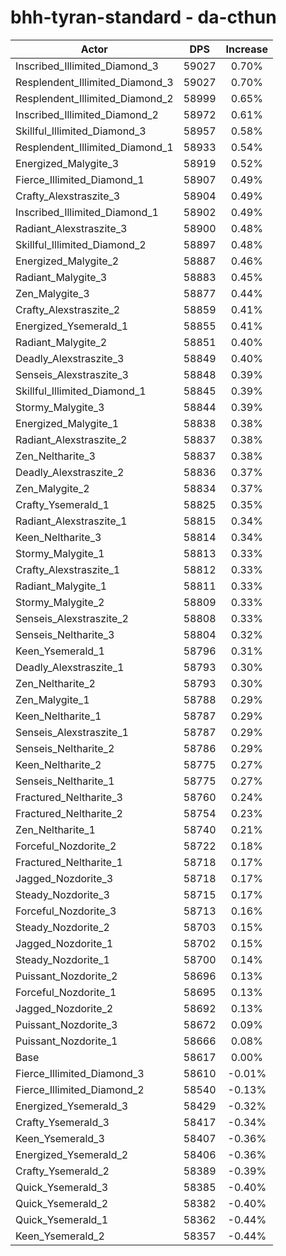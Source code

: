 # bhh-tyran-standard - da-cthun
| Actor | DPS | Increase |
|---|:---:|:---:|
|Inscribed_Illimited_Diamond_3|59027|0.70%|
|Resplendent_Illimited_Diamond_3|59027|0.70%|
|Resplendent_Illimited_Diamond_2|58999|0.65%|
|Inscribed_Illimited_Diamond_2|58972|0.61%|
|Skillful_Illimited_Diamond_3|58957|0.58%|
|Resplendent_Illimited_Diamond_1|58933|0.54%|
|Energized_Malygite_3|58919|0.52%|
|Fierce_Illimited_Diamond_1|58907|0.49%|
|Crafty_Alexstraszite_3|58904|0.49%|
|Inscribed_Illimited_Diamond_1|58902|0.49%|
|Radiant_Alexstraszite_3|58900|0.48%|
|Skillful_Illimited_Diamond_2|58897|0.48%|
|Energized_Malygite_2|58887|0.46%|
|Radiant_Malygite_3|58883|0.45%|
|Zen_Malygite_3|58877|0.44%|
|Crafty_Alexstraszite_2|58859|0.41%|
|Energized_Ysemerald_1|58855|0.41%|
|Radiant_Malygite_2|58851|0.40%|
|Deadly_Alexstraszite_3|58849|0.40%|
|Senseis_Alexstraszite_3|58848|0.39%|
|Skillful_Illimited_Diamond_1|58845|0.39%|
|Stormy_Malygite_3|58844|0.39%|
|Energized_Malygite_1|58838|0.38%|
|Radiant_Alexstraszite_2|58837|0.38%|
|Zen_Neltharite_3|58837|0.38%|
|Deadly_Alexstraszite_2|58836|0.37%|
|Zen_Malygite_2|58834|0.37%|
|Crafty_Ysemerald_1|58825|0.35%|
|Radiant_Alexstraszite_1|58815|0.34%|
|Keen_Neltharite_3|58814|0.34%|
|Stormy_Malygite_1|58813|0.33%|
|Crafty_Alexstraszite_1|58812|0.33%|
|Radiant_Malygite_1|58811|0.33%|
|Stormy_Malygite_2|58809|0.33%|
|Senseis_Alexstraszite_2|58808|0.33%|
|Senseis_Neltharite_3|58804|0.32%|
|Keen_Ysemerald_1|58796|0.31%|
|Deadly_Alexstraszite_1|58793|0.30%|
|Zen_Neltharite_2|58793|0.30%|
|Zen_Malygite_1|58788|0.29%|
|Keen_Neltharite_1|58787|0.29%|
|Senseis_Alexstraszite_1|58787|0.29%|
|Senseis_Neltharite_2|58786|0.29%|
|Keen_Neltharite_2|58775|0.27%|
|Senseis_Neltharite_1|58775|0.27%|
|Fractured_Neltharite_3|58760|0.24%|
|Fractured_Neltharite_2|58754|0.23%|
|Zen_Neltharite_1|58740|0.21%|
|Forceful_Nozdorite_2|58722|0.18%|
|Fractured_Neltharite_1|58718|0.17%|
|Jagged_Nozdorite_3|58718|0.17%|
|Steady_Nozdorite_3|58715|0.17%|
|Forceful_Nozdorite_3|58713|0.16%|
|Steady_Nozdorite_2|58703|0.15%|
|Jagged_Nozdorite_1|58702|0.15%|
|Steady_Nozdorite_1|58700|0.14%|
|Puissant_Nozdorite_2|58696|0.13%|
|Forceful_Nozdorite_1|58695|0.13%|
|Jagged_Nozdorite_2|58692|0.13%|
|Puissant_Nozdorite_3|58672|0.09%|
|Puissant_Nozdorite_1|58666|0.08%|
|Base|58617|0.00%|
|Fierce_Illimited_Diamond_3|58610|-0.01%|
|Fierce_Illimited_Diamond_2|58540|-0.13%|
|Energized_Ysemerald_3|58429|-0.32%|
|Crafty_Ysemerald_3|58417|-0.34%|
|Keen_Ysemerald_3|58407|-0.36%|
|Energized_Ysemerald_2|58406|-0.36%|
|Crafty_Ysemerald_2|58389|-0.39%|
|Quick_Ysemerald_3|58385|-0.40%|
|Quick_Ysemerald_2|58382|-0.40%|
|Quick_Ysemerald_1|58362|-0.44%|
|Keen_Ysemerald_2|58357|-0.44%|
